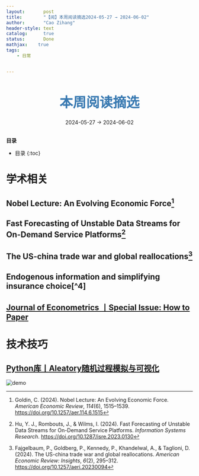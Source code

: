 ```yaml
---
layout:       post
title:        "【阅】本周阅读摘选2024-05-27 → 2024-06-02"
author:       "Cao Zihang"
header-style: text
catalog:      true
status:		  Done
mathjax: 	true
tags:
    - 日常


---
```


<center style="margin-bottom: 20px; margin-top: 50px"><font color="#3879B1" style="line-height: 1.4;font-weight: 700;font-size: 36px;box-sizing: border-box; ">本周阅读摘选</font></center>

<center style=" margin-bottom: 30px;">2024-05-27 → 2024-06-02</center>

<font style="font-weight: bold;">目录</font>

* 目录
{:toc}
# 学术相关

## Nobel Lecture: An Evolving Economic Force[^1]



## Fast Forecasting of Unstable Data Streams for On-Demand Service Platforms[^2]



## The US-china trade war and global reallocations[^3]



## Endogenous information and simplifying insurance choice[^4]



## [Journal of Econometrics 丨Special Issue: How to Paper](https://www.sciencedirect.com/special-issue/10M1GXNRCQF)



# 技术技巧

## [Python库丨Aleatory随机过程模拟与可视化](https://aleatory.readthedocs.io/en/latest/index.html)

![demo](https://img.caozihang.com/img/202406061851660.png)

[^1]: Goldin, C. (2024). Nobel Lecture: An Evolving Economic Force. *American Economic Review*, *114*(6), 1515–1539. https://doi.org/10.1257/aer.114.6.1515
[^2]: Hu, Y. J., Rombouts, J., & Wilms, I. (2024). Fast Forecasting of Unstable Data Streams for On-Demand Service Platforms. *Information Systems Research*. https://doi.org/10.1287/isre.2023.0130
[^3]: Fajgelbaum, P., Goldberg, P., Kennedy, P., Khandelwal, A., & Taglioni, D. (2024). The US-china trade war and global reallocations. *American Economic Review: Insights*, *6*(2), 295–312. https://doi.org/10.1257/aeri.20230094
